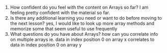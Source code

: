 1. How confident do you feel with the content on Arrays so far? I am feeling pretty confident with the material so far.
2. Is there any additional learning you need or want to do before moving to the next lesson? yes, I would like to look up more array methods and memorize some that seem useful to use frequently 
3. What questions do you have about Arrays? how can you correlate info on multiple arrays ie. data in index position 0 on array x correlates to data in index position 0 on array y 
 